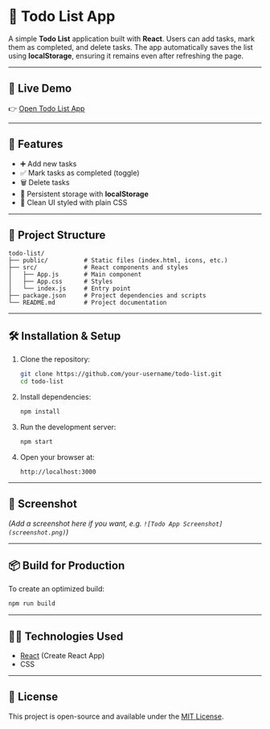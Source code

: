 # 📝 Todo List App

A simple **Todo List** application built with **React**.
Users can add tasks, mark them as completed, and delete tasks. The app automatically saves the list using **localStorage**, ensuring it remains even after refreshing the page.

---

## 🚀 Live Demo

👉 [Open Todo List App](https://abdelrahman984.github.io/todo-list/)

 ---
## 🚀 Features

* ➕ Add new tasks
* ✅ Mark tasks as completed (toggle)
* 🗑️ Delete tasks
* 💾 Persistent storage with **localStorage**
* 🎨 Clean UI styled with plain CSS

---

## 📂 Project Structure

```
todo-list/
├── public/          # Static files (index.html, icons, etc.)
├── src/             # React components and styles
│   ├── App.js       # Main component
│   ├── App.css      # Styles
│   └── index.js     # Entry point
├── package.json     # Project dependencies and scripts
└── README.md        # Project documentation
```

---

## 🛠️ Installation & Setup

1. Clone the repository:

   ```bash
   git clone https://github.com/your-username/todo-list.git
   cd todo-list
   ```

2. Install dependencies:

   ```bash
   npm install
   ```

3. Run the development server:

   ```bash
   npm start
   ```

4. Open your browser at:

   ```
   http://localhost:3000
   ```

---

## 📸 Screenshot

*(Add a screenshot here if you want, e.g. `![Todo App Screenshot](screenshot.png)`)*

---

## 📦 Build for Production

To create an optimized build:

```bash
npm run build
```

---

## 🧑‍💻 Technologies Used

* [React](https://react.dev/) (Create React App)
* CSS

---

## 📜 License

This project is open-source and available under the [MIT License](LICENSE).
